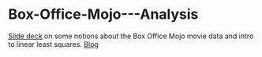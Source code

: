 # Box-Office-Mojo---Analysis

[Slide deck](https://docs.google.com/presentation/d/1GLkTnWRyj4v8bTs55frT6jBn3Vv_8z6fsjY_XuADVbY/edit#slide=id.g10f7417bd3_0_19)
on some notions about the Box Office Mojo movie data and intro to linear least squares.
[Blog](http://lpalova.github.io/Linear-Regresion-Toy-Model/)
